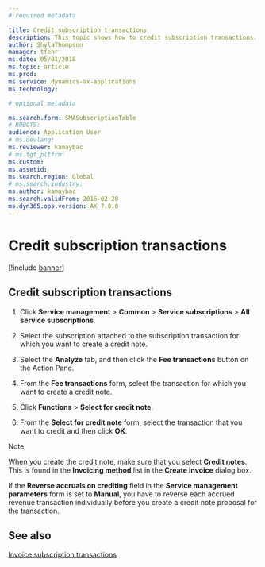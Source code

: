 ```yaml
---
# required metadata

title: Credit subscription transactions  
description: This topic shows how to credit subscription transactions.
author: ShylaThompson
manager: tfehr
ms.date: 05/01/2018
ms.topic: article
ms.prod: 
ms.service: dynamics-ax-applications
ms.technology: 

# optional metadata

ms.search.form: SMASubscriptionTable
# ROBOTS: 
audience: Application User
# ms.devlang: 
ms.reviewer: kamaybac
# ms.tgt_pltfrm: 
ms.custom: 
ms.assetid: 
ms.search.region: Global
# ms.search.industry: 
ms.author: kamaybac
ms.search.validFrom: 2016-02-28
ms.dyn365.ops.version: AX 7.0.0
---
```


# Credit subscription transactions 

[!include [banner](../includes/banner.md)]


## Credit subscription transactions

1.  Click **Service management** \> **Common** \> **Service subscriptions** \> **All service subscriptions**.

2.  Select the subscription attached to the subscription transaction for which you want to create a credit note.

3.  Select the **Analyze** tab, and then click the **Fee transactions** button on the Action Pane.

4.  From the **Fee transactions** form, select the transaction for which you want to create a credit note.

5.  Click **Functions** \> **Select for credit note**.

6.  From the **Select for credit note** form, select the transaction that you want to credit and then click **OK**.


> [!NOTE]
> <P>When you create the credit note, make sure that you select <STRONG>Credit notes</STRONG>. This is found in the <STRONG>Invoicing method</STRONG> list in the <STRONG>Create invoice</STRONG> dialog box.</P>

If the **Reverse accruals on crediting** field in the **Service management parameters** form is set to **Manual**, you have to reverse each accrued revenue transaction individually before you create a credit note proposal for the transaction.

## See also

[Invoice subscription transactions](invoice-subscription-transactions.md)


 
